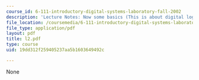 ```yaml
---
course_id: 6-111-introductory-digital-systems-laboratory-fall-2002
description: 'Lecture Notes: Now some basics (This is about digital logic)'
file_location: /coursemedia/6-111-introductory-digital-systems-laboratory-fall-2002/19dd312f259405237aa5b1603649492c_l2.pdf
file_type: application/pdf
layout: pdf
title: l2.pdf
type: course
uid: 19dd312f259405237aa5b1603649492c

---
```

None